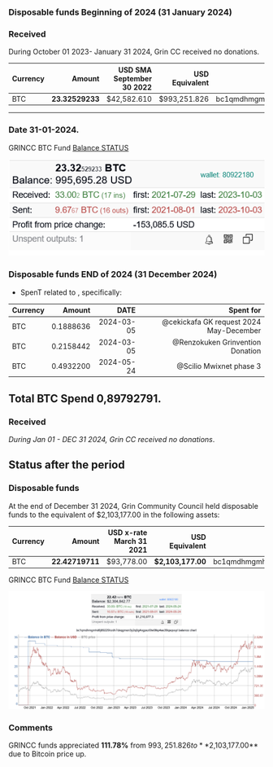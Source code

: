 ### Disposable funds Beginning of 2024 (31 January 2024)


### Received

During October 01 2023- January 31 2024, Grin CC received no donations.



Currency | Amount | USD SMA September 30 2022 | USD Equivalent | Wallet address(es)
|---|---:|---:|---:|---|
BTC | **23.32529233** | $42,582.610 | $993,251.826 | bc1qmdhmgmhd6j89225hzdh7dxqgmen3y2q0g4vgpez0tw9tkp4ae39qsqvuyl
------------
### Date 31-01-2024.


GRINCC BTC Fund [Balance STATUS ](https://bitinfocharts.com/bitcoin/address/bc1qmdhmgmhd6j89225hzdh7dxqgmen3y2q0g4vgpez0tw9tkp4ae39qsqvuyl)



![Alt text](</imgs/2024-btc balances.png>)




### Disposable funds END of 2024 (31 December 2024)


* SpenT related to , specifically:

Currency | Amount | DATE| Spent for
|---|---:|---:|---:|
BTC|0.1888636 | 2024-03-05|@cekickafa GK request 2024 May-December|
BTC|0.2158442 | 2024-03-05|@Renzokuken Grinvention Donation       |
BTC|0.4932200 | 2024-05-24|@Scilio Mwixnet phase 3                |

## Total BTC Spend **0,89792791**.

### Received

*During Jan 01 - DEC 31 2024, Grin CC received no donations*.


## Status after the period

### Disposable funds

At the end of December 31 2024, Grin Community Council held disposable funds to the equivalent of $2,103,177.00  in the following assets:

Currency | Amount | USD x-rate March 31 2021 | USD Equivalent | Wallet address(es)
|---|---:|---:|---:|---|
BTC | **22.42719711** | $93,778.00 | **$2,103,177.00** | bc1qmdhmgmhd6j89225hzdh7dxqgmen3y2q0g4vgpez0tw9tkp4ae39qsqvuyl



GRINCC BTC Fund [Balance STATUS ](https://bitinfocharts.com/bitcoin/address/bc1qmdhmgmhd6j89225hzdh7dxqgmen3y2q0g4vgpez0tw9tkp4ae39qsqvuyl)

 	

![Alt text](</imgs/2024 balance.png>)


### Comments

GRINCC funds appreciated   **111.78%**  from  $993,251.826 to **$2,103,177.00** due to Bitcoin price up. 